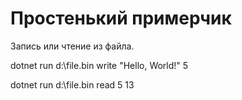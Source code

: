 # Простенький примерчик
Запись или чтение из файла.

dotnet run d:\file.bin write "Hello, World!" 5

dotnet run d:\file.bin read  5 13
